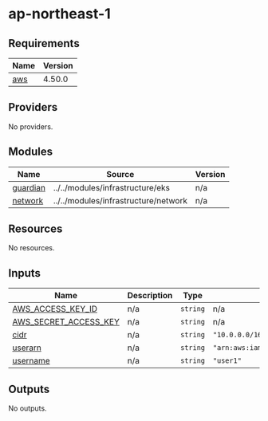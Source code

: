 # ap-northeast-1

<!-- BEGINNING OF PRE-COMMIT-TERRAFORM DOCS HOOK -->
## Requirements

| Name | Version |
|------|---------|
| <a name="requirement_aws"></a> [aws](#requirement\_aws) | 4.50.0 |

## Providers

No providers.

## Modules

| Name | Source | Version |
|------|--------|---------|
| <a name="module_guardian"></a> [guardian](#module\_guardian) | ../../modules/infrastructure/eks | n/a |
| <a name="module_network"></a> [network](#module\_network) | ../../modules/infrastructure/network | n/a |

## Resources

No resources.

## Inputs

| Name | Description | Type | Default | Required |
|------|-------------|------|---------|:--------:|
| <a name="input_AWS_ACCESS_KEY_ID"></a> [AWS\_ACCESS\_KEY\_ID](#input\_AWS\_ACCESS\_KEY\_ID) | n/a | `string` | n/a | yes |
| <a name="input_AWS_SECRET_ACCESS_KEY"></a> [AWS\_SECRET\_ACCESS\_KEY](#input\_AWS\_SECRET\_ACCESS\_KEY) | n/a | `string` | n/a | yes |
| <a name="input_cidr"></a> [cidr](#input\_cidr) | n/a | `string` | `"10.0.0.0/16"` | no |
| <a name="input_userarn"></a> [userarn](#input\_userarn) | n/a | `string` | `"arn:aws:iam::66666666666:user/user1"` | no |
| <a name="input_username"></a> [username](#input\_username) | n/a | `string` | `"user1"` | no |

## Outputs

No outputs.
<!-- END OF PRE-COMMIT-TERRAFORM DOCS HOOK -->
